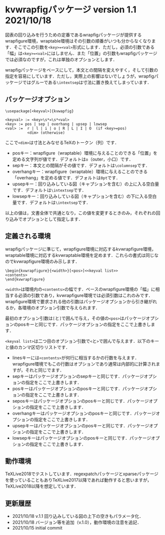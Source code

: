 # kvwrapfigパッケージ version 1.1 2021/10/18

図表の回り込みを行うための定番であるwrapfigパッケージが提供するwrapfigure環境，wraptable環境はその引数の順番がいつも分からなくなります．そこでこの引数を`<key>=<val>`形式にします．ただし，必須の引数である「幅」は`<key>=<val>`にはしません．また「位置」の引数もwrapfigパッケージでは必須なのですが，これは単独のオプションとします．

wrapfigパッケージをベースにして，本文との間隔を変えやすく，そして引数の指定を容易にしています．ただし，実際上の影響はないでしょうが，wrapfigパッケージではグルーである`\intextsep`は寸法に置き換えてしまっています．

## パッケージオプション

````
\usepackage[<keyval>]{kvwapfig}

<keyval> := <key>\s*=\s*<val>
<key> := pos | sep | overhang | upsep | lowsep
<val> :=  r | l | i | o | R | L | I | O  (if <key>=pos)
          <dim> (otherwise)
````
ここで`<dim>`は寸法とみなせるTeXのトークン（列）です．

- posキー：wrapfigure（wraptable）環境に与えることのできる「位置」を定める文字列が値です．デフォルトは`o`（outer，小口）です．
- sepキー：本文との間隔がその値です．デフォルトは`\columnsep`です．
- overhangキー：wrapfigure（wraptable）環境に与えることのできる「overhang」を定める値です．デフォルトは`0pt`です．
- upsepキー：回り込みしている図（キャプションを含む）の上に入る空白量です．デフォルトは`\intextsep`です．
- lowsepキー：回り込みしている図（キャプションを含む）の下に入る空白量です．デフォルトは`\intextsep`です．

以上の値は，文書全体で共通となり，この値を変更するときのみ，それぞれの回り込みでオプションとして指定します．


## 定義される環境

wrapfigパッケージに準じて，wrapfigure環境に対応するkvwrapfigure環境，wraptable環境に対応するkvwraptable環境を定めます．これらの書式は同じなのでkvwrapfigure環境のみ示します．

````
\begin{kvwrapfigure}{<width>}[<pos>]<<keyval list>>
<contents>
\end{kvwrapfigure}
````
`<width>`は環境内の`<contents>`の幅です．ベースのwrapfigure環境の「幅」に相当する必須の引数であり，kvwrapfigure環境では必須引数はこれのみです．wrapfigure環境で要求される他の引数はパッケージオプションから引き継がれるか，各環境のオプション引数で与えられます．

最初のオプション引数は`[`と`]`で囲んで与え，その値の`<pos>`はパッケージオプションのposキーと同じです．パッケージオプションの指定をここで上書きします．


`<keyval list>`は二つ目のオプション引数で`<`と`>`で囲んで与えます．以下のキーと値のカンマ区切りリストです．

- linesキーには`<contents>`が何行に相当するかの行数を与えます．wrapfigure環境でもこの行数はオプションであり通常は内部的に計算されますが，それと同じでます．
- sepキーはパッケージオプションのsepキーと同じです．パッケージオプションの指定をここで上書きします．
- posキーはパッケージオプションのposキーと同じです．パッケージオプションの指定をここで上書きします．
- seposキーはパッケージオプションのposキーと同じです．パッケージオプションの指定をここで上書きします．
- overhangキーはパッケージオプションのposキーと同じです．パッケージオプションの指定をここで上書きします．
- upsepキーはパッケージオプションのposキーと同じです．パッケージオプションの指定をここで上書きします．
- lowsepキーはパッケージオプションのposキーと同じです．パッケージオプションの指定をここで上書きします．


## 動作環境

TeXLive2018でテストしています．regexpatchパッケージとxparseパッケージを使っていることもありTeXLive2017以降であれば動作すると思いますが，TeXLive2018以降を想定しています．


## 更新履歴

- 2021/10/18 v.1.1 回り込みしている図の上下の空きもパラメータ化．
- 2021/10/18 バージョン等を追加（v.1.0），動作環境の注意を追記．
- 2021/10/15 initial commit



